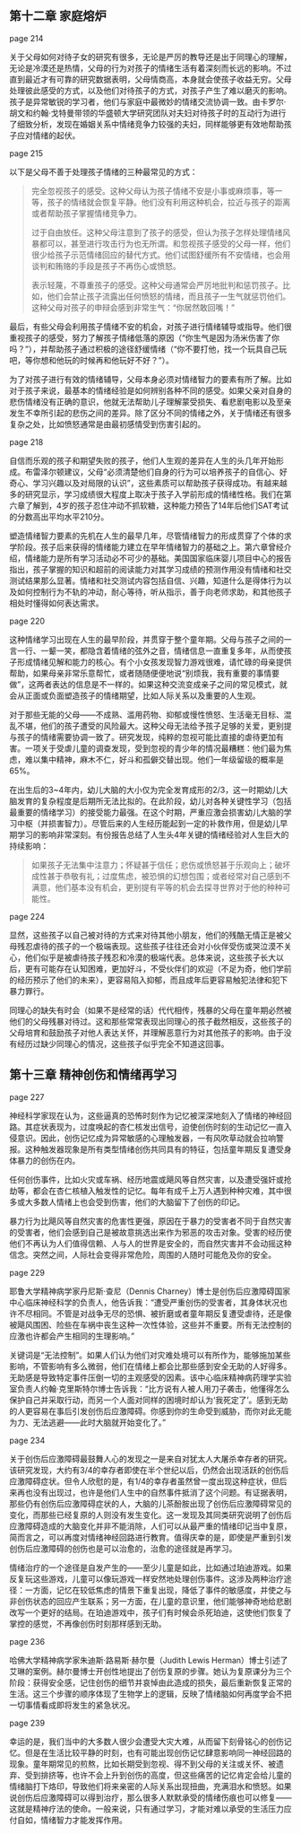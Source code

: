 ## 第十二章 家庭熔炉

page 214

关于父母如何对待子女的研究有很多，无论是严厉的教导还是出于同理心的理解，无论是冷漠还是热情，父母的行为对孩子的情绪生活有着深刻而长远的影响。不过直到最近才有可靠的研究数据表明，父母情商高，本身就会使孩子收益无穷。父母处理彼此感受的方式，以及他们对待孩子的方式，对孩子产生了难以磨灭的影响。孩子是异常敏锐的学习者，他们与家庭中最微妙的情绪交流协调一致。由卡罗尔·胡文和约翰·戈特曼带领的华盛顿大学研究团队对夫妇对待孩子时的互动行为进行了细致分析，发现在婚姻关系中情绪竞争力较强的夫妇，同样能够更有效地帮助孩子应对情绪的起伏。

page 215

以下是父母不善于处理孩子情绪的三种最常见的方式：

> 完全忽视孩子的感受。这种父母认为孩子情绪不安是小事或麻烦事，等一等，孩子的情绪就会恢复平静。他们没有利用这种机会，拉近与孩子的距离或者帮助孩子掌握情绪竞争力。
>
> 过于自由放任。这种父母注意到了孩子的感受，但认为孩子怎样处理情绪风暴都可以，甚至进行攻击行为也无所谓。和忽视孩子感受的父母一样，他们很少给孩子示范情绪回应的替代方式。他们试图舒缓所有不安情绪，也会用谈判和贿赂的手段是孩子不再伤心或愤怒。
>
> 表示轻蔑，不尊重孩子的感受。这种父母通常会严厉地批判和惩罚孩子。比如，他们会禁止孩子流露出任何愤怒的情绪，而且孩子一生气就惩罚他们。这种父母对孩子的申辩会感到非常生气：“你居然敢回嘴！”

最后，有些父母会利用孩子情绪不安的机会，对孩子进行情绪辅导或指导。他们很重视孩子的感受，努力了解孩子情绪低落的原因（“你生气是因为汤米伤害了你吗？”），并帮助孩子通过积极的途径舒缓情绪（“你不要打他，找一个玩具自己玩吧，等你想和他玩的时候再和他玩好不好？”）。

为了对孩子进行有效的情绪辅导，父母本身必须对情绪智力的要素有所了解。比如对于孩子来说，最基本的情绪经验是如何辨别各种不同的感受。如果父亲对自身的悲伤情绪没有正确的意识，他就无法帮助儿子理解蒙受损失、看悲剧电影以及至亲发生不幸所引起的悲伤之间的差异。除了区分不同的情绪之外，关于情绪还有很多复杂之处，比如愤怒通常是由最初感情受到伤害引起的。

page 218

自信而乐观的孩子和期望失败的孩子，他们人生观的差异在人生的头几年开始形成。布雷泽尔顿建议，父母“必须清楚他们自身的行为可以培养孩子的自信心、好奇心、学习兴趣以及对局限的认识”，这些素质可以帮助孩子获得成功。有越来越多的研究显示，学习成绩很大程度上取决于孩子入学前形成的情绪性格。我们在第六章了解到，4岁的孩子忍住冲动不抓软糖，这种能力预告了14年后他们SAT考试的分数高出平均水平210分。

塑造情绪智力要素的先机在人生的最早几年，尽管情绪智力的形成贯穿了个体的求学阶段。孩子后来获得的情绪能力建立在早年情绪智力的基础之上。第六章曾经介绍，情绪能力是所有学习活动必不可少的基础。美国国家临床婴儿项目中心的报告指出，孩子掌握的知识和超前的阅读能力对其学习成绩的预测作用没有情绪和社交测试结果那么显著。情绪和社交测试内容包括自信、兴趣，知道什么是得体行为以及如何控制行为不轨的冲动，耐心等待，听从指示，善于向老师求助，和其他孩子相处时懂得如何表达需求。

page 220

这种情绪学习出现在人生的最早阶段，并贯穿于整个童年期。父母与孩子之间的一言一行、一颦一笑，都隐含着情绪的弦外之音，情绪信息一直重复多年，从而使孩子形成情绪见解和能力的核心。有个小女孩发现智力游戏很难，请忙碌的母亲提供帮助，如果母亲非常乐意帮忙，或者随随便便地说“别烦我，我有重要的事情要做”，这两者表达的信息是不一样的。如果这种交流变成亲子之间的常见模式，就会从正面或负面塑造孩子的情绪期望，比如人际关系以及重要的人生观。

对于那些无能的父母——不成熟、滥用药物、抑郁或慢性愤怒、生活毫无目标、混乱不堪，他们的孩子遭受的风险最大。这种父母无法给予孩子足够的关爱，更别提与孩子的情绪需要协调一致了。研究发现，纯粹的忽视可能比直接的虐待更加有害。一项关于受虐儿童的调查发现，受到忽视的青少年的情况最糟糕：他们最为焦虑，难以集中精神，麻木不仁，好斗和孤僻交替出现。他们一年级留级的概率是65%。

在出生后的3~4年内，幼儿大脑的大小仅为完全发育成形的2/3，这一时期幼儿大脑发育的复杂程度是后期所无法比拟的。在此阶段，幼儿对各种关键性学习（包括最重要的情绪学习）的接受能力最强。在这个时期，严重应激会损害幼儿大脑的学习中枢（并损害智力）。尽管后来的人生经历能起到一定的补救作用，但是幼儿早期学习的影响非常深刻。有份报告总结了人生头4年关键的情绪经验对人生巨大的持续影响：

> 如果孩子无法集中注意力；怀疑甚于信任；悲伤或愤怒甚于乐观向上；破坏成性甚于恭敬有礼；过度焦虑，被恐惧的幻想包围；或者经常对自己感到不满意，他们基本没有机会，更别提有平等的机会去探寻世界对于他的种种可能性。

page 224

显然，这些孩子以自己被对待的方式来对待其他小朋友，他们的残酷无情正是被父母残忍虐待的孩子的一个极端表现。这些孩子往往还会对小伙伴受伤或哭泣漠不关心，他们似乎是被虐待孩子残忍和冷漠的极端代表。总体来说，这些孩子长大以后，更有可能存在认知困难，更加好斗，不受伙伴们的欢迎（不足为奇，他们学前的经历预示了他们的未来），更容易陷入抑郁，而且成年后更容易触犯法律和犯下暴力罪行。

同理心的缺失有时会（如果不是经常的话）代代相传，残暴的父母在童年期必然被他们的父母残暴对待过。这和那些常常表现出同理心的孩子截然相反，这些孩子的父母培育和鼓励孩子对他人表达关怀，并理解恶意行为对其他孩子的影响。由于没有经历过缺少同理心的情况，这些孩子似乎完全不知道这回事。


## 第十三章 精神创伤和情绪再学习

page 227

神经科学家现在认为，这些逼真的恐怖时刻作为记忆被深深地刻入了情绪的神经回路。其症状表现为，过度唤起的杏仁核发出信号，迫使创伤时刻的生动记忆一直入侵意识。因此，创伤记忆成为异常敏感的心理触发器，一有风吹草动就会拉响警报。这种触发器现象是所有类型情绪创伤共同具有的特征，包括童年期反复遭受身体暴力的创伤在内。

任何创伤事件，比如火灾或车祸、经历地震或飓风等自然灾害，以及遭受强奸或抢劫等，都会在杏仁核植入触发性的记忆。每年有成千上万人遇到种种灾难，其中很多或大多数人情绪上也会受到伤害，他们的大脑留下了创伤的印记。

暴力行为比飓风等自然灾害的危害性更强，原因在于暴力的受害者不同于自然灾害的受害者，他们会感到自己是被故意挑选出来作为邪恶的攻击对象。受害的经历使他们不再认为人们值得信赖、人与人的世界是安全的，而自然灾害并不会动摇这种信念。突然之间，人际社会变得非常危险，周围的人随时可能危及你的安全。

page 229

耶鲁大学精神病学家丹尼斯·查尼（Dennis Charney）博士是创伤后应激障碍国家中心临床神经科学的负责人，他告诉我：“遭受严重创伤的受害者，其身体状况也许不尽相同。不管是对战争无尽的恐惧、被折磨或者童年期反复遭受虐待，还是像被飓风围困、险些在车祸中丧生这种一次性体验，这些并不重要。所有无法控制的应激也许都会产生相同的生理影响。”

关键词是“无法控制”。如果人们认为他们对灾难处境可以有所作为，能够施加某些影响，不管影响有多么微弱，他们在情绪上都会比那些感到安全无助的人好得多。无助感是导致特定事件压倒一切的主观感受的因素。该中心临床精神病药理学实验室负责人约翰·克里斯特尔博士告诉我：“比方说有人被人用刀子袭击，他懂得怎么保护自己并采取行动，而另一个人面对同样的困境时却认为‘我死定了’。感到无助的人更容易在事后引发创伤后应激障碍。你感到你的生命受到威胁，而你对此无能为力、无法逃避——此时大脑就开始变化了。”

page 234

关于创伤后应激障碍最鼓舞人心的发现之一是来自对犹太人大屠杀幸存者的研究。该研究发现，大约有3/4的幸存者即使在半个世纪以后，仍然会出现活跃的创伤后应激障碍症状。但令人欣慰的是，有1/4的幸存者虽然曾一度出现这种症状，但后来再也没有出现过，也许是他们人生中的自然事件抵消了这个问题。有证据表明，那些仍有创伤后应激障碍症状的人，大脑的儿茶酚胺出现了创伤后应激障碍常见的变化，而那些已经复原的人则没有发生变化。这一发现及其同类研究说明了创伤后应激障碍造成的大脑变化并非不能消除，人们可以从最严重的情绪印记当中复原，简而言之，可以再度对情绪神经回路进行教育。值得庆幸的是，即使是严重到引发创伤后应激障碍的创伤也是可以治愈的，治愈的途径就是再学习。

情绪治疗的一个途径是自发产生的——至少儿童是如此，比如通过珀迪游戏。如果反复玩这些游戏，儿童可以像玩游戏一样安然地处理创伤事件。这涉及两种治疗途径：一方面，记忆在较低焦虑的情景下重复出现，降低了事件的敏感度，并使之与非创伤状态的回应产生联系；另一方面，在儿童的意识里，他们能够神奇地给悲剧改写一个更好的结局。在珀迪游戏中，孩子们有时候会杀死珀迪，这使他们恢复了掌控的感觉，不再像创伤时刻那样感到无助。

page 236

哈佛大学精神病学家朱迪斯·路易斯·赫尔曼（Judith Lewis Herman）博士引述了艾琳的案例。赫尔曼博士开创性地提出了创伤复原的步骤。她认为复原课分为三个阶段：获得安全感，记住创伤的细节并哀悼由此造成的损失，最后重新恢复正常的生活。这三个步骤的顺序体现了生物学上的逻辑，反映了情绪脑如何再度学会不把一切事情看成即将发生的紧急状况。

page 239

幸运的是，我们当中的大多数人很少会遭受大灾大难，从而留下刻骨铭心的创伤记忆。但是在生活比较平静的时刻，也有可能出现创伤记忆肆意影响同一神经回路的现象。童年期常见的煎熬，比如长期受到忽视、得不到父母的关注或关怀、被遗弃、受到排挤等，也许不会上升到创伤的高度，但这些痛苦的记忆肯定会给儿童的情绪脑打下烙印，导致他们将来亲密的人际关系出现扭曲，充满泪水和愤怒。如果说创伤后应激障碍可以得到治疗，那么很多人默默承受的情绪伤痕也可以修复——这就是精神疗法的使命。一般来说，只有通过学习，才能对难以承受的生活压力应付自如，情绪智力才能发挥作用。
